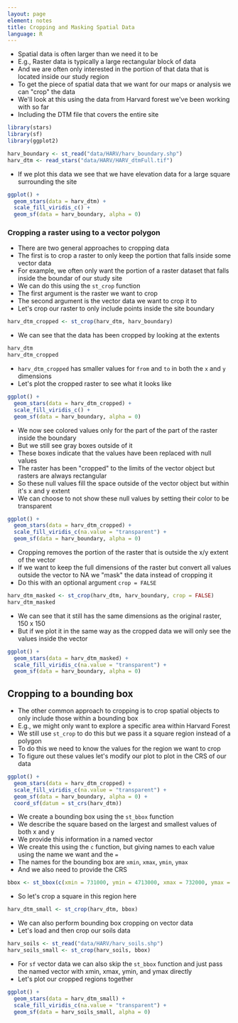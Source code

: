 ```yaml
---
layout: page
element: notes
title: Cropping and Masking Spatial Data
language: R
--- 
```


* Spatial data is often larger than we need it to be
* E.g., Raster data is typically a large rectangular block of data
* And we are often only interested in the portion of that data that is located inside our study region
* To get the piece of spatial data that we want for our maps or analysis we can "crop" the data
* We'll look at this using the data from Harvard forest we've been working with so far
* Including the DTM file that covers the entire site

```r
library(stars)
library(sf)
library(ggplot2)

harv_boundary <- st_read("data/HARV/harv_boundary.shp")
harv_dtm <- read_stars("data/HARV/HARV_dtmFull.tif")
```

* If we plot this data we see that we have elevation data for a large square surrounding the site

```r
ggplot() +
  geom_stars(data = harv_dtm) +
  scale_fill_viridis_c() +
  geom_sf(data = harv_boundary, alpha = 0)
```

### Cropping a raster using to a vector polygon

* There are two general approaches to cropping data
* The first is to crop a raster to only keep the portion that falls inside some vector data
* For example, we often only want the portion of a raster dataset that falls inside the boundar of our study site
* We can do this using the `st_crop` function
* The first argument is the raster we want to crop
* The second argument is the vector data we want to crop it to
* Let's crop our raster to only include points inside the site boundary

```r
harv_dtm_cropped <- st_crop(harv_dtm, harv_boundary)
```

* We can see that the data has been cropped by looking at the extents

```r
harv_dtm
harv_dtm_cropped
```

* `harv_dtm_cropped` has smaller values for `from` and `to` in both the `x` and `y` dimensions
* Let's plot the cropped raster to see what it looks like 

```r
ggplot() +
  geom_stars(data = harv_dtm_cropped) +
  scale_fill_viridis_c() +
  geom_sf(data = harv_boundary, alpha = 0)
```

* We now see colored values only for the part of the part of the raster inside the boundary
* But we still see gray boxes outside of it
* These boxes indicate that the values have been replaced with null values
* The raster has been "cropped" to the limits of the vector object but rasters are always rectangular
* So these null values fill the space outside of the vector object but within it's x and y extent
* We can choose to not show these null values by setting their color to be transparent

```r
ggplot() +
  geom_stars(data = harv_dtm_cropped) +
  scale_fill_viridis_c(na.value = "transparent") +
  geom_sf(data = harv_boundary, alpha = 0)
```

* Cropping removes the portion of the raster that is outside the x/y extent of the vector
* If we want to keep the full dimensions of the raster but convert all values outside the vector to NA we "mask" the data instead of cropping it
* Do this with an optional argument `crop = FALSE`

```r
harv_dtm_masked <- st_crop(harv_dtm, harv_boundary, crop = FALSE)
harv_dtm_masked
```

* We can see that it still has the same dimensions as the original raster, 150 x 150
* But if we plot it in the same way as the cropped data we will only see the values inside the vector

```r
ggplot() +
  geom_stars(data = harv_dtm_masked) +
  scale_fill_viridis_c(na.value = "transparent") +
  geom_sf(data = harv_boundary, alpha = 0)
```

## Cropping to a bounding box

* The other common approach to cropping is to crop spatial objects to only include those within a bounding box
* E.g., we might only want to explore a specific area within Harvard Forest
* We still use `st_crop` to do this but we pass it a square region instead of a polygon
* To do this we need to know the values for the region we want to crop
* To figure out these values let's modify our plot to plot in the CRS of our data

```r
ggplot() +
  geom_stars(data = harv_dtm_cropped) +
  scale_fill_viridis_c(na.value = "transparent") +
  geom_sf(data = harv_boundary, alpha = 0) +
  coord_sf(datum = st_crs(harv_dtm))
```

* We create a bounding box using the `st_bbox` function
* We describe the square based on the largest and smallest values of both x and y
* We provide this information in a named vector
* We create this using the `c` function, but giving names to each value using the name we want and the `=`
* The names for the bounding box are `xmin`, `xmax`, `ymin`, `ymax`
* And we also need to provide the CRS

```r
bbox <- st_bbox(c(xmin = 731000, ymin = 4713000, xmax = 732000, ymax = 4714000), crs = st_crs(harv_dtm))
```

* So let's crop a square in this region here

```r
harv_dtm_small <- st_crop(harv_dtm, bbox)
```

* We can also perform bounding box cropping on vector data
* Let's load and then crop our soils data

```r
harv_soils <- st_read("data/HARV/harv_soils.shp")
harv_soils_small <- st_crop(harv_soils, bbox)
```

* For `sf` vector data we can also skip the `st_bbox` function and just pass the named vector with xmin, xmax, ymin, and ymax directly
* Let's plot our cropped regions together

```r
ggplot() +
  geom_stars(data = harv_dtm_small) +
  scale_fill_viridis_c(na.value = "transparent") +
  geom_sf(data = harv_soils_small, alpha = 0)
```
